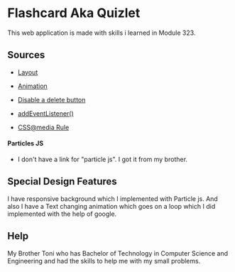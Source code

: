 # **Flashcard Aka Quizlet**
This web application is made with skills i learned in Module 323.

## **Sources**
[]()
- [Layout](https://www.w3schools.com/css/css_align.asp)
- [Animation](https://codepen.io/alvarotrigo/pen/eYEqPZa)
- [Disable a delete button](https://stackoverflow.com/questions/72360494/how-to-disable-a-delete-button-after-it-has-been-pressed)

- [addEventListener()](https://www.w3schools.com/jsref/met_element_addeventlistener.asp)
- [CSS@media Rule](https://www.w3schools.com/cssref/css3_pr_mediaquery.php)

#### Particles JS
- I don't have a link for "particle js". I got it from my brother. 
## **Special Design Features**  
I have responsive background which I implemented with Particle js. And also I have a Text changing animation which goes on a loop which I did implemented with the help of google.
## **Help**
My Brother Toni who has Bachelor of Technology in Computer Science and Engineering and had the skills to help me with my small problems.

